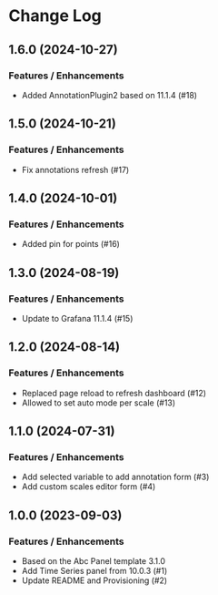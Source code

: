 # Change Log

## 1.6.0 (2024-10-27)

### Features / Enhancements

- Added AnnotationPlugin2 based on 11.1.4 (#18)

## 1.5.0 (2024-10-21)

### Features / Enhancements

- Fix annotations refresh (#17)

## 1.4.0 (2024-10-01)

### Features / Enhancements

- Added pin for points (#16)

## 1.3.0 (2024-08-19)

### Features / Enhancements

- Update to Grafana 11.1.4 (#15)

## 1.2.0 (2024-08-14)

### Features / Enhancements

- Replaced page reload to refresh dashboard (#12)
- Allowed to set auto mode per scale (#13)

## 1.1.0 (2024-07-31)

### Features / Enhancements

- Add selected variable to add annotation form (#3)
- Add custom scales editor form (#4)

## 1.0.0 (2023-09-03)

### Features / Enhancements

- Based on the Abc Panel template 3.1.0
- Add Time Series panel from 10.0.3 (#1)
- Update README and Provisioning (#2)

